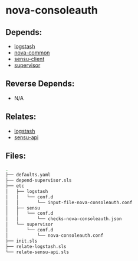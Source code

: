 # nova-consoleauth

## Depends:

  -  [logstash](/salt/logstash)
  -  [nova-common](/salt/nova-common)
  -  [sensu-client](/salt/sensu-client)
  -  [supervisor](/salt/supervisor)

## Reverse Depends:

  -  N/A

## Relates:

  -  [logstash](/salt/logstash)
  -  [sensu-api](/salt/sensu-api)

## Files:

```bash
.
├── defaults.yaml
├── depend-supervisor.sls
├── etc
│   ├── logstash
│   │   └── conf.d
│   │       └── input-file-nova-consoleauth.conf
│   ├── sensu
│   │   └── conf.d
│   │       └── checks-nova-consoleauth.json
│   └── supervisor
│       └── conf.d
│           └── nova-consoleauth.conf
├── init.sls
├── relate-logstash.sls
└── relate-sensu-api.sls
```
